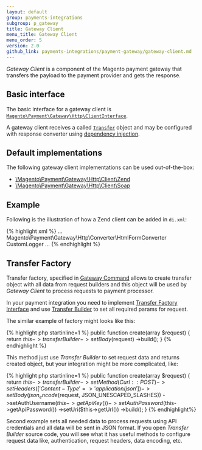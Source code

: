 ```yaml
---
layout: default
group: payments-integrations
subgroup: p_gateway
title: Gateway Client
menu_title: Gateway Client
menu_order: 5
version: 2.0
github_link: payments-integrations/payment-gateway/gateway-client.md
---
```


*Gateway Client* is a component of the Magento payment gateway that transfers the payload to the payment provider and gets the response.

## Basic interface 

The basic interface for a gateway client is [`Magento\Payment\Gateway\Http\ClientInterface`]({{site.mage2000url}}app/code/Magento/Payment/Gateway/Http/ClientInterface.php).

A gateway client receives a called [`Transfer`]({{site.mage2000url}}/app/code/Magento/Payment/Gateway/Http/Transfer.php) object and may be configured with response converter using [dependency injection]({{page.baseurl}}extension-dev-guide/depend-inj.html).

## Default implementations
The following gateway client implementations can be used out-of-the-box:

* [\Magento\Payment\Gateway\Http\Client\Zend]({{site.mage2000url}}app/code/Magento/Payment/Gateway/Http/Client/Zend.php)
* [\Magento\Payment\Gateway\Http\Client\Soap]({{site.mage2000url}}app/code/Magento/Payment/Gateway/Http/Client/Soap.php)

## Example
Following is the illustration of how a Zend client can be added in `di.xml`:

{% highlight xml %}
...
<virtualType name="HtmlConverterZendClient" type="Magento\Payment\Gateway\Http\Client\Zend">
    <arguments>
        <argument name="converter" xsi:type="object">Magento\Payment\Gateway\Http\Converter\HtmlFormConverter</argument>
        <argument name="logger" xsi:type="object">CustomLogger</argument>
    </arguments>
</virtualType>
...
{% endhighlight %}

## Transfer Factory

Transfer factory, specified in [Gateway Command]({{page.baseurl}}payments-integrations/payment-gateway/gateway-command.html) allows to
create transfer object with all data from request builders and this object will be used by _Gateway Client_ to process
requests to payment processor.

In your payment integration you need to implement [Transfer Factory Interface]({{site.mage2000url}}app/code/Magento/Payment/Gateway/Http/TransferFactoryInterface.php)
and use [Transfer Builder]({{site.mage2000url}}app/code/Magento/Payment/Gateway/Http/TransferBuilder.php) to set all required params for request.

The similar example of factory might looks like this:

{% highlight php startinline=1 %}
 public function create(array $request)
 {
    return $this->transferBuilder
        ->setBody($request)
        ->build();
 }
{% endhighlight %}

This method just use _Transfer Builder_ to set request data and returns created object, but your integration might be
more complicated, like:

{% highlight php startinline=1 %}
public function create(array $request)
{
    return $this->transferBuilder
        ->setMethod(Curl::POST)
        ->setHeaders(['Content-Type' => 'application/json'])
        ->setBody(json_encode($request, JSON_UNESCAPED_SLASHES))
        ->setAuthUsername($this->getApiKey())
        ->setAuthPassword($this->getApiPassword())
        ->setUri($this->getUrl())
        ->build();
}
{% endhighlight%}

Second example sets all needed data to process requests using API credentials and all data will be sent in JSON format.
If you open _Transfer Builder_ source code, you will see what it has useful methods to configure request data like, authentication, request headers,
data encoding, etc.
